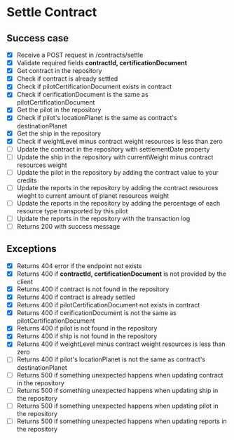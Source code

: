 # Settle Contract

## Success case
- [x] Receive a POST request in /contracts/settle
- [x] Validate required fields **contractId, certificationDocument**
- [x] Get contract in the repository
- [x] Check if contract is already settled
- [x] Check if pilotCertificationDocument exists in contract
- [x] Check if cerificationDocument is the same as pilotCertificationDocument
- [x] Get the pilot in the repository
- [x] Check if pilot's locationPlanet is the same as contract's destinationPlanet
- [x] Get the ship in the repository
- [x] Check if weightLevel minus contract weight resources is less than zero
- [ ] Update the contract in the repository with settlementDate property
- [ ] Update the ship in the repository with currentWeight minus contract resources weight
- [ ] Update the pilot in the repository by adding the contract value to your credits
- [ ] Update the reports in the repository by adding the contract resources wieght to current amount of planet resources weight
- [ ] Update the reports in the repository by adding the percentage of each resource type transported by this pilot
- [ ] Update the reports in the repository with the transaction log
- [ ] Returns 200 with success message

## Exceptions
- [x] Returns 404 error if the endpoint not exists
- [x] Returns 400 if **contractId, certificationDocument** is not provided by the client
- [x] Returns 400 if contract is not found in the repository
- [x] Returns 400 if contract is already settled
- [x] Returns 400 if pilotCertificationDocument not exists in contract
- [x] Returns 400 if cerificationDocument is not the same as pilotCertificationDocument
- [x] Returns 400 if pilot is not found in the repository
- [x] Returns 400 if ship is not found in the repository
- [x] Returns 400 if weightLevel minus contract weight resources is less than zero
- [ ] Returns 400 if pilot's locationPlanet is not the same as contract's destinationPlanet
- [ ] Returns 500 if something unexpected happens when updating contract in the repository
- [ ] Returns 500 if something unexpected happens when updating ship in the repository
- [ ] Returns 500 if something unexpected happens when updating pilot in the repository
- [ ] Returns 500 if something unexpected happens when updating reports in the repository